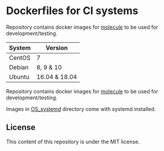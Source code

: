 
# Dockerfiles for CI systems

Repository contains docker images for [molecule](https://molecule.readthedocs.io/en/latest/) to be used for development/testing. 



| System | Version |
| ------ | ------- |
| CentOS | 7 |
| Debian | 8, 9 & 10 |
| Ubuntu | 16.04 & 18.04 |


Repository contains docker images for [molecule](https://molecule.readthedocs.io/en/latest/) to be used for development/testing.

Images in [OS_systemd](OS_systemd) directory come with systemd installed.


## License

This content of this repository is under the MIT license.

